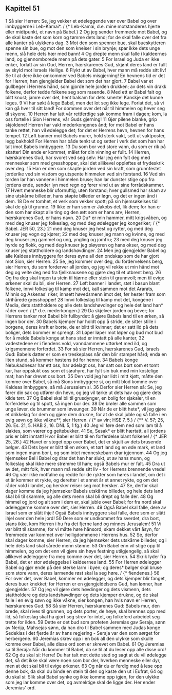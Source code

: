 ## Kapittel 51

1 Så sier Herren: Se, jeg vekker et ødeleggende vær over Babel og over innbyggerne i Leb-Kamai*. / {* Leb-Kamai, d.e. mine motstanderes hjerte eller midtpunkt, et navn på Babel.}
2 Og jeg sender fremmede mot Babel, og de skal kaste det som korn og tømme dets land; for de skal falle over det fra alle kanter på ulykkens dag.
3 Mot den som spenner bue, skal bueskytteren spenne sin bue, og mot den som kneiser i sin brynje; spar ikke dets unge menn, slå hele dets hær med bann!
4 Og drepte menn skal falle i kaldeernes land, og gjennomborede menn på dets gater.
5 For Israel og Juda er ikke enker, forlatt av sin Gud, Herren, hærskarenes Gud, skjønt deres land er fullt av skyld mot Israels Hellige.
6 Flykt ut av Babel, hver mann må redde sitt liv! Se til at dere ikke omkommer ved Babels misgjerning! En hevnens tid er det for Herren; han gjengjelder Babel det som det har gjort.
7 Babel var et gullbeger i Herrens hånd, som gjorde hele jorden drukken; av dets vin drakk folkene, derfor tedde folkene seg som rasende.
8 Med ett er Babel falt og blitt knust; jamre over det, hent balsam for dets smerte! Kanskje det kunne leges.
9 Vi har søkt å lege Babel, men det lot seg ikke lege. Forlat det, så vi kan gå hver til sitt land! For dommen over det når til himmelen og hever seg til skyene.
10 Herren har latt vår rettferdige sak komme fram i dagen; kom, la oss fortelle i Sion Herrens, vår Guds gjerning!
11 Gjør pilene blanke, grip skjoldene! Herren har vakt mederkongenes ånd; for mot Babel er hans tanke rettet, han vil ødelegge det; for det er Herrens hevn, hevnen for hans tempel.
12 Løft banner mot Babels murer, hold sterk vakt, sett ut vaktposter, legg bakhold! For Herren har både tenkt ut og setter i verk det som han har talt imot Babels innbyggere.
13 Du som bor ved store vann, du som er rik på skatter! Din ende er kommet, målet for din vinning er fullt.
14 Herren, hærskarenes Gud, har svoret ved seg selv: Har jeg enn fylt deg med mennesker som med gresshopper, skal det allikevel oppløftes et frydeskrik over deg.
15 Han er den som skapte jorden ved sin kraft, som grunnfestet jorderike ved sin visdom og utspente himmelen ved sin forstand.
16 Ved sin torden lar han vannene i himmelen bruse; han lar dunster stige opp fra jordens ende, sender lyn med regn og fører vind ut av sine forrådskammer.
17 Hvert menneske blir ufornuftig, uten forstand; hver gullsmed har skam av sine utskårne billeder, hans støpte billeder er løgn, og det er ingen ånd i dem.
18 De er tomhet, et verk som vekker spott; på sin hjemsøkelses tid skal de gå til grunne.
19 Ikke er han som er Jakobs del, lik dem; for han er den som har skapt alle ting og den ætt som er hans arv; Herren, hærskarenes Gud, er hans navn.
20 Du* er min hammer, mitt krigsvåben, og med deg knuser jeg folkeslag, og med deg ødelegger jeg kongeriker; / {* Babel. JER 50, 23.}
21 med deg knuser jeg hest og rytter, og med deg knuser jeg vogn og kjører;
22 med deg knuser jeg mann og kvinne, og med deg knuser jeg gammel og ung, yngling og jomfru;
23 med deg knuser jeg hyrde og flokk, og med deg knuser jeg pløyeren og hans okser, og med deg knuser jeg stattholdere og landshøvdinger.
24 Men jeg gjengjelder Babel og alle Kaldeas innbyggere for deres øyne all den ondskap som de har gjort mot Sion, sier Herren.
25 Se, jeg kommer over deg, du fordervelsens berg, sier Herren, du som forderver all jorden, og jeg vil rekke ut min hånd mot deg og velte deg ned fra fjellknausene og gjøre deg til et utbrent berg.
26 Og fra deg skal ingen ta stein til hjørne eller stein til grunnvoll; men til evige ørkener skal du bli, sier Herren.
27 Løft banner i landet, støt i basun blant folkene, innvi folkeslag til kamp mot det, kall sammen mot det Ararats, Minnis og Askenas' riker, innsett høvedsmenn imot det, før hester fram som strihårede gresshopper!
28 Innvi folkeslag til kamp mot det, kongene i Media, dets stattholdere og alle dets landshøvdinger og hele det land han* råder over! / {* d.e. mederkongen.}
29 Da skjelver jorden og bever; for Herrens tanker mot Babel blir fullbyrdet: å gjøre Babels land til en ørken, så ingen bor der.
30 Babels kjemper har holdt opp å stride, de sitter stille i borgene, deres kraft er borte, de er blitt til kvinner; det er satt ild på dets boliger, dets bommer er sprengt.
31 Løper løper mot løper og bud mot bud for å melde Babels konge at hans stad er inntatt på alle kanter,
32 vadestedene er i fiendens vold, vanndammene uttørket med ild, og krigsmennene forferdet.
33 For så sier Herren, hærskarenes Gud, Israels Gud: Babels datter er som en treskeplass når den blir stampet hård; enda en liten stund, så kommer høstens tid for henne.
34 Babels konge Nebukadnesar har ett oss, har ødelagt oss, har satt oss bort som et tomt kar, har oppslukt oss som et sjøuhyre, har fylt sin buk med min kostelige mat; han har drevet oss bort.
35 Den vold jeg har lidt i mitt kjøtt, måtte den komme over Babel, så må Sions innbyggere si, og mitt blod komme over Kaldeas innbyggere, så må Jerusalem si.
36 Derfor sier Herren så: Se, jeg fører din sak og utfører din hevn, og jeg vil tørke ut dets hav og gjøre dets kilde tørr.
37 Og Babel skal bli til grusdynger, en bolig for sjakaler, til en forferdelse og til spott, så ingen bor der.
38 De brøler alle sammen som unge løver, de brummer som løveunger.
39 Når de er blitt hete*, vil jeg gjøre et drikkelag for dem og gjøre dem drukne, for at de skal juble og så falle i en evig søvn og ikke våkne**, sier Herren. / {* av vin; HSE 7, 5.} / {** V. 57; 25, 26. Es. 21, 5. HAB 2, 16. DNL 5, 1 fg.}
40 Jeg vil føre dem ned som lam til å slaktes, som værer og geitebukker.
41 Se, Sesak* er blitt hærtatt, all jordens pris er blitt inntatt! Hvor Babel er blitt til en forferdelse blant folkene! / {* JER 25, 26.}
42 Havet er steget opp over Babel, det er skjult av dets brusende bølger.
43 Dets byer er blitt til en ørken, et tørt land og en øde mark, et land som ingen mann bor i, og som intet menneskebarn drar igjennom.
44 Og jeg hjemsøker Bel i Babel og drar det han har slukt, ut av hans munn, og folkeslag skal ikke mere strømme til ham; også Babels mur er falt.
45 Dra ut av det, mitt folk, hver mann må redde sitt liv - for Herrens brennende vrede!
46 Og vær ikke motfalne og redde for de rykter som høres i landet, om det i et år kommer et rykte, og deretter i et annet år et annet rykte, og om det råder vold i landet, og hersker reiser seg mot hersker.
47 Se, derfor skal dager komme da jeg hjemsøker Babels utskårne billeder, og hele dets land skal bli til skamme, og alle dets menn skal bli drept og falle der.
48 Og himmel og jord og alt som i dem er, skal juble over Babel; for fra nord skal ødeleggerne komme over det, sier Herren.
49 Også Babel skal falle, dere av Israel som er slått ihjel! Også Babels innbyggere skal falle, dere som er slått ihjel over den hele jord!
50 Dere som er undkommet fra sverdet, dra bort, stans ikke, kom Herren i hu fra det fjerne land og minnes Jerusalem!
51 Vi var blitt til skamme; for vi måtte høre hånsord; skam dekket vårt åsyn, for fremmede var kommet over helligdommene i Herrens hus.
52 Se, derfor skal dager komme, sier Herren, da jeg hjemsøker dets utskårne billeder, og i hele dets land skal sårede menn stønne.
53 Om Babel enn vil stige opp til himmelen, og om det enn vil gjøre sin høye festning utilgjengelig, så skal allikevel ødeleggere fra meg komme over det, sier Herren.
54 Skrik lyder fra Babel, det er stor ødeleggelse i kaldeernes land.
55 For Herren ødelegger Babel og gjør ende på den sterke larm i byen; og deres* bølger skal bruse som store vann, deres larmende røst skal la seg høre. / {* fiendenes.}
56 For over det, over Babel, kommer en ødelegger, og dets kjemper blir fanget, deres buer knekket; for Herren er en gjengjeldelsens Gud, han lønner, han gjengjelder.
57 Og jeg vil gjøre dets høvdinger og dets vismenn, dets stattholdere og dets landshøvdinger og dets kjemper drukne, og de skal falle i en evig søvn og ikke våkne, sier kongen, han hvis navn er Herren, hærskarenes Gud.
58 Så sier Herren, hærskarenes Gud: Babels mur, den brede, skal rives til grunnen, og dets porter, de høye, skal brennes opp med ild, så folkeslag skal ha gjort seg strev for intet, og folkeferd arbeidet seg trette for ilden.
59 Dette er det bud som profeten Jeremias gav Seraja, sønn av Nerija, Mahsejas sønn, da han dro til Babel sammen med Judas konge Sedekias i det fjerde år av hans regjering - Seraja var den som sørget for herbergene.
60 Jeremias skrev opp i en bok all den ulykke som skulle komme over Babel, alle disse ord som er skrevet om Babel.
61 Og Jeremias sa til Seraja: Når du kommer til Babel, da se til at du leser opp alle disse ord!
62 Og du skal si: Herre! Du har talt mot dette sted og sagt at du vil ødelegge det, så det ikke skal være noen som bor der, hverken menneske eller dyr, men at det skal bli til evige ørkener.
63 Og når du er ferdig med å lese opp denne bok, da skal du binde en stein til den og kaste den ut i Eufrat,
64 og du skal si: Slik skal Babel synke og ikke komme opp igjen, for den ulykke som jeg lar komme over det, og avmektige skal de ligge der. Her ender Jeremias' ord.
